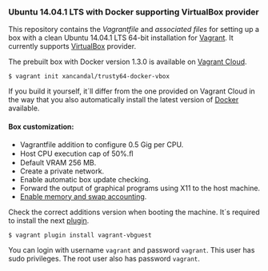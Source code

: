 
### Ubuntu 14.04.1 LTS with Docker supporting VirtualBox provider

This repository contains the *Vagrantfile* and *associated files* for setting up a box with a clean Ubuntu 14.04.1 LTS 64-bit installation for [Vagrant](https://www.vagrantup.com/). It currently supports [VirtualBox](https://www.virtualbox.org/) provider.

The prebuilt box with Docker version 1.3.0 is available on [Vagrant Cloud](https://vagrantcloud.com/xancandal/boxes/trusty64-docker-vbox).

```
$ vagrant init xancandal/trusty64-docker-vbox
```

If you build it yourself, it´ll differ from the one provided on Vagrant Cloud in the way that you also automatically install the latest version of [Docker](https://www.docker.io/) available.

#### Box customization:

* Vagrantfile addition to configure 0.5 Gig per CPU.
* Host CPU execution cap of 50%.ﬂ
* Default VRAM 256 MB.
* Create a private network.
* Enable automatic box update checking.
* Forward the output of graphical programs using X11 to the host machine.
* [Enable memory and swap accounting](http://docs.docker.io/en/latest/installation/ubuntulinux/#memory-and-swap-accounting).

Check the correct additions version when booting the machine. It´s required to install the next [plugin](https://github.com/dotless-de/vagrant-vbguest).

  ```
  $ vagrant plugin install vagrant-vbguest
  ```

You can login with username `vagrant` and password `vagrant`. This user has sudo privileges. The root user also has password `vagrant`.
